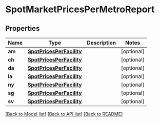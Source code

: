 # SpotMarketPricesPerMetroReport


## Properties
Name | Type | Description | Notes
------------ | ------------- | ------------- | -------------
**am** | [**SpotPricesPerFacility**](SpotPricesPerFacility.md) |  | [optional] 
**ch** | [**SpotPricesPerFacility**](SpotPricesPerFacility.md) |  | [optional] 
**da** | [**SpotPricesPerFacility**](SpotPricesPerFacility.md) |  | [optional] 
**la** | [**SpotPricesPerFacility**](SpotPricesPerFacility.md) |  | [optional] 
**ny** | [**SpotPricesPerFacility**](SpotPricesPerFacility.md) |  | [optional] 
**sg** | [**SpotPricesPerFacility**](SpotPricesPerFacility.md) |  | [optional] 
**sv** | [**SpotPricesPerFacility**](SpotPricesPerFacility.md) |  | [optional] 

[[Back to Model list]](../README.md#documentation-for-models) [[Back to API list]](../README.md#documentation-for-api-endpoints) [[Back to README]](../README.md)


